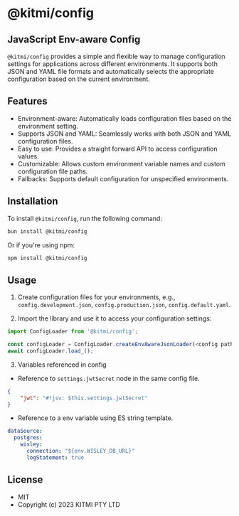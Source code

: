 # @kitmi/config

## JavaScript Env-aware Config

`@kitmi/config` provides a simple and flexible way to manage configuration settings for applications across different environments. It supports both JSON and YAML file formats and automatically selects the appropriate configuration based on the current environment.

## Features

- Environment-aware: Automatically loads configuration files based on the environment setting.
- Supports JSON and YAML: Seamlessly works with both JSON and YAML configuration files.
- Easy to use: Provides a straight forward API to access configuration values.
- Customizable: Allows custom environment variable names and custom configuration file paths.
- Fallbacks: Supports default configuration for unspecified environments.

## Installation

To install `@kitmi/config`, run the following command:

```bash
bun install @kitmi/config
```

Or if you're using npm:

```bash
npm install @kitmi/config
```

## Usage

1. Create configuration files for your environments, e.g., `config.development.json`, `config.production.json`, `config.default.yaml`.

2. Import the library and use it to access your configuration settings:

```javascript
import ConfigLoader from '@kitmi/config';

const configLoader = ConfigLoader.createEnvAwareJsonLoader(<config path>, 'config', <development|production>);
await configLoader.load_();
```

3. Variables referenced in config

- Reference to `settings.jwtSecret` node in the same config file.
```json
{
    "jwt": "#!jsv: $this.settings.jwtSecret"
}
```

- Reference to a env variable using ES string template.
```yaml
dataSource:
  postgres:
    wisley:
      connection: "${env.WISLEY_DB_URL}"
      logStatement: true
```

## License
- MIT
- Copyright (c) 2023 KITMI PTY LTD